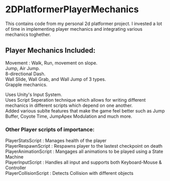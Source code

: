 # 2DPlatformerPlayerMechanics
This contains code from my personal 2d platformer project. I invested a lot of time in implementing player mechanics and integrating various mechanics toghether.

## Player Mechanics Included:
Movement : Walk, Run, movement on slope.  
Jump, Air Jump.  
8-directional Dash.  
Wall Slide, Wall Grab, and Wall Jump of 3 types.  
Grapple mechanics.  

Uses Unity's Input System.  
Uses Script Seperation technique which allows for writing different mechanics in different scripts which depend on one another.  
Added various sublte features that make the game feel better such as Jump Buffer, Coyote Time, JumpApex Modulation and much more.  

### Other Player scripts of importance:  
PlayerStatsScript : Manages health of the player  
PlayerRespawnScript : Respawns player to the lastest checkpoint on death  
PlayerAnimationScript : Mangages all animations to be played using a State Machine  
PlayerInputScript : Handles all input and supports both Keyboard-Mouse & Controller  
PlayerCollisionScript : Detects Collision with different objects  
